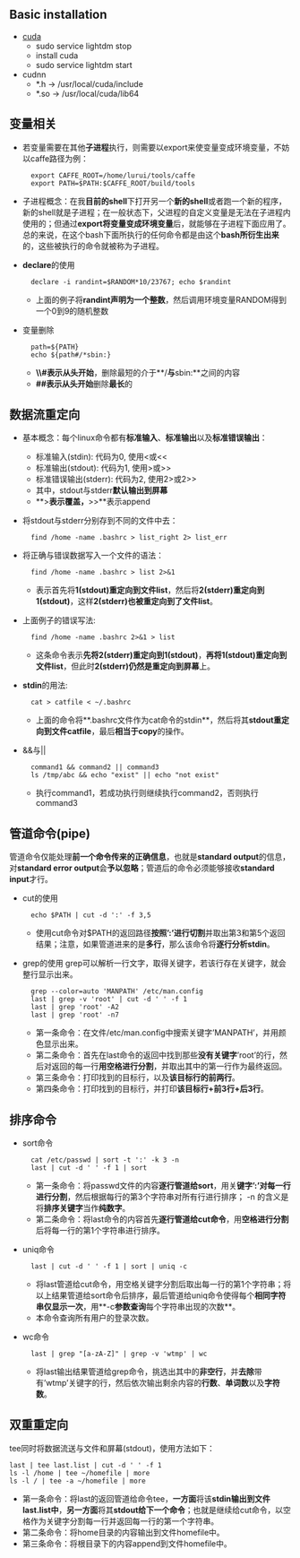 ## Basic installation
- [cuda][1]
	- sudo service lightdm stop
	- install cuda
	- sudo service lightdm start
- cudnn
	- \*.h -\> /usr/local/cuda/include
	- \*.so -\> /usr/local/cuda/lib64

## 变量相关
- 若变量需要在其他**子进程**执行，则需要以export来使变量变成环境变量，不妨以caffe路径为例：

		export CAFFE_ROOT=/home/lurui/tools/caffe 
		export PATH=$PATH:$CAFFE_ROOT/build/tools

- 子进程概念：在我**目前的shell**下打开另一个**新的shell**或者跑一个新的程序，新的shell就是子进程；在一般状态下，父进程的自定义变量是无法在子进程内使用的；但通过**export将变量变成环境变量**后，就能够在子进程下面应用了。总的来说，在这个bash下面所执行的任何命令都是由这个**bash所衍生出来**的，这些被执行的命令就被称为子进程。

- **declare**的使用

		declare -i randint=$RANDOM*10/23767; echo $randint
	- 上面的例子将**randint声明为一个整数**，然后调用环境变量RANDOM得到一个0到9的随机整数

- 变量删除

		path=${PATH}
		echo ${path#/*sbin:}
	- **\\\\#**表示**从头开始**，删除最短的介于**/**与**sbin:**之间的内容
	- **\#\#**表示**从头开始**删除**最长**的  

## 数据流重定向
- 基本概念：每个linux命令都有**标准输入**、**标准输出**以及**标准错误输出**：
	- 标准输入(stdin): 代码为0, 使用\<或\<\<
	- 标准输出(stdout): 代码为1, 使用\>或\>\>
	- 标准错误输出(stderr): 代码为2, 使用2\>或2\>\>
	- 其中，stdout与stderr**默认输出到屏幕**
	- **\>**表示覆盖，**\>\>**表示append
- 将stdout与stderr分别存到不同的文件中去：

		find /home -name .bashrc > list_right 2> list_err

- 将正确与错误数据写入一个文件的语法：

		find /home -name .bashrc > list 2>&1
	- 表示首先将**1(stdout)重定向到文件list**，然后将**2(stderr)重定向到1(stdout)**，这样**2(stderr)也被重定向到了文件list**。
- 上面例子的错误写法:

		find /home -name .bashrc 2>&1 > list
	- 这条命令表示**先将2(stderr)重定向到1(stdout)**，**再将1(stdout)重定向到文件list**，但此时**2(stderr)仍然是重定向到屏幕**上。

- **stdin**的用法:

		cat > catfile < ~/.bashrc
	- 上面的命令将**.bashrc文件作为cat命令的stdin**，然后将其**stdout重定向到文件catfile**，最后**相当于copy**的操作。

- &&与||

		command1 && command2 || command3
		ls /tmp/abc && echo "exist" || echo "not exist"
	- 执行command1，若成功执行则继续执行command2，否则执行command3 

## 管道命令(pipe)
管道命令仅能处理**前一个命令传来的正确信息**，也就是**standard output**的信息，对**standard error output**会**予以忽略**；管道后的命令必须能够接收**standard input**才行。
- cut的使用

		echo $PATH | cut -d ':' -f 3,5
	- 使用cut命令对$PATH的返回路径**按照’:’进行切割**并取出第3和第5个返回结果；注意，如果管道进来的是**多行**，那么该命令将**逐行分析stdin**。

- grep的使用
	grep可以解析一行文字，取得关键字，若该行存在关键字，就会整行显示出来。

		grep --color=auto 'MANPATH' /etc/man.config
		last | grep -v 'root' | cut -d ' ' -f 1
		last | grep 'root' -A2
		last | grep 'root' -n7
	- 第一条命令：在文件/etc/man.config中搜索关键字’MANPATH’，并用颜色显示出来。
	- 第二条命令：首先在last命令的返回中找到那些**没有关键字**’root’的行，然后对返回的每一行**用空格进行分割**，并取出其中的第一行作为最终返回。 
	- 第三条命令：打印找到的目标行，以及**该目标行的前两行**。
	- 第四条命令：打印找到的目标行，并打印**该目标行+前3行+后3行**。

## 排序命令
- sort命令 

		cat /etc/passwd | sort -t ':' -k 3 -n 
		last | cut -d ' ' -f 1 | sort 
	- 第一条命令：将passwd文件的内容**逐行管道给sort**，用关**键字’:’对每一行进行分割**，然后根据每行的第3个字符串对所有行进行排序； -n 的含义是将**排序关键字**当作**纯数字**。
	- 第二条命令：将last命令的内容首先**逐行管道给cut命令**，用**空格进行分割**后将每一行的第1个字符串进行排序。

- uniq命令

		last | cut -d ' ' -f 1 | sort | uniq -c 
	- 将last管道给cut命令，用空格关键字分割后取出每一行的第1个字符串；将以上结果管道给sort命令后排序，最后管道给uniq命令使得每个**相同字符串仅显示一次**，用**-c**参数查询**每个字符串出现的次数**。 
	- 本命令查询所有用户的登录次数。

- wc命令

		last | grep "[a-zA-Z]" | grep -v 'wtmp' | wc 
	- 将last输出结果管道给grep命令，挑选出其中的**非空行**，并**去除**带有’wtmp’关键字的行，然后依次输出剩余内容的**行数**、**单词数**以及**字符数**。

## 双重重定向
tee同时将数据流送与文件和屏幕(stdout)，使用方法如下：

	last | tee last.list | cut -d ' ' -f 1
	ls -l /home | tee ~/homefile | more
	ls -l / | tee -a ~/homefile | more
- 第一条命令：将last的返回管道给命令tee，**一方面**将该**stdin输出到文件last.list中**，**另一方面**将其**stdout给下一个命令**；也就是继续给cut命令，以空格作为关键字分割每一行并返回每一行的第一个字符串。
- 第二条命令：将home目录的内容输出到文件homefile中。
- 第三条命令：将根目录下的内容append到文件homefile中。

[1]:	http://docs.nvidia.com/cuda/cuda-installation-guide-linux/index.html#cross-installation